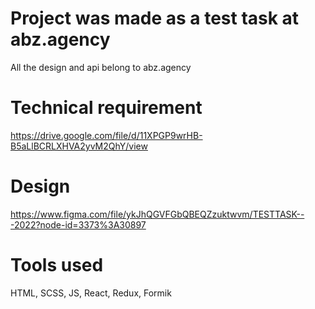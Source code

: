 # Project was made as a test task at abz.agency

All the design and api belong to abz.agency

# Technical requirement

https://drive.google.com/file/d/11XPGP9wrHB-B5aLlBCRLXHVA2yvM2QhY/view

# Design

https://www.figma.com/file/ykJhQGVFGbQBEQZzuktwvm/TESTTASK---2022?node-id=3373%3A30897

# Tools used

HTML,
SCSS,
JS,
React,
Redux,
Formik
